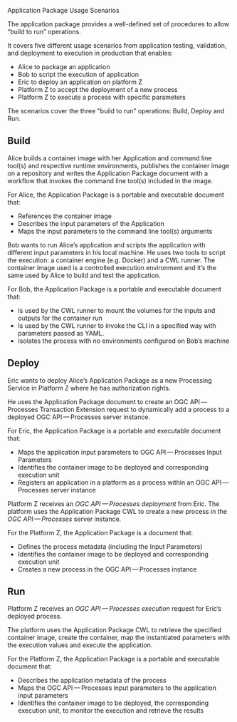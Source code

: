 Application Package Usage Scenarios

The application package provides a well-defined set of procedures to allow “build to run” operations. 

It covers five different usage scenarios from application testing, validation, and deployment to execution in production that enables:

* Alice to package an application
* Bob to script the execution of application
* Eric to deploy an application on platform Z
* Platform Z to accept the deployment of a new process
* Platform Z to execute a process with specific parameters

The scenarios cover the three "build to run" operations: Build, Deploy and Run.

## Build

Alice builds a container image with her Application and command line tool(s) and respective runtime environments, publishes the container image on a repository and writes the Application Package document with a workflow that invokes the command line tool(s) included in the image.

For Alice, the Application Package is a portable and executable document that:

* References the container image
* Describes the input parameters of the Application
* Maps the input parameters to the command line tool(s) arguments

Bob wants to run Alice’s application and scripts the application with different input parameters in his local machine. He uses two tools to script the execution: a container engine (e.g. Docker) and a CWL runner. The container image used is a controlled execution environment and it’s the same used by Alice to build and test the application.

For Bob, the Application Package is a portable and executable document that:

* Is used by the CWL runner to mount the volumes for the inputs and outputs for the container run
* Is used by the CWL runner to invoke the CLI in a specified way with parameters passed as YAML.
* Isolates the process with no environments configured on Bob’s machine

## Deploy

Eric wants to deploy Alice’s Application Package as a new Processing Service in Platform Z where he has authorization rights.

He uses the Application Package document to create an OGC API — Processes Transaction Extension request to dynamically add a process to a deployed OGC API — Processes server instance.

For Eric, the Application Package is a portable and executable document that:

* Maps the application input parameters to OGC API — Processes Input Parameters
* Identifies the container image to be deployed and corresponding execution unit
* Registers an application in a platform as a process within an OGC API — Processes server instance

Platform Z receives an _OGC API — Processes deployment_ from Eric. The platform uses the Application Package CWL to create a new process in the _OGC API — Processes_ server instance. 

For the Platform Z, the Application Package is a document that:

* Defines the process metadata (including the Input Parameters)
* Identifies the container image to be deployed and corresponding execution unit
* Creates a new process in the OGC API — Processes instance

## Run

Platform Z receives an _OGC API — Processes execution_ request for Eric’s deployed process.

The platform uses the Application Package CWL to retrieve the specified container image, create the container, map the instantiated parameters with the execution values and execute the application.

For the Platform Z, the Application Package is a portable and executable document that:

* Describes the application metadata of the process
* Maps the OGC API — Processes input parameters to the application input parameters
* Identifies the container image to be deployed, the corresponding execution unit, to monitor the execution and retrieve the results